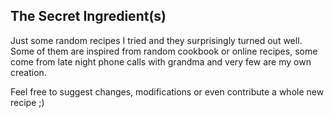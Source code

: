 ## The Secret Ingredient(s)

Just some random recipes I tried and they surprisingly turned out well. Some of them are inspired from random cookbook or online recipes, some come from late night phone calls with grandma and very few are my own creation.

Feel free to suggest changes, modifications or even contribute a whole new recipe ;)
